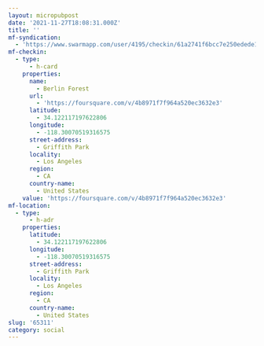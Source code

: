```yaml
---
layout: micropubpost
date: '2021-11-27T18:08:31.000Z'
title: ''
mf-syndication:
  - 'https://www.swarmapp.com/user/4195/checkin/61a2741f6bcc7e250edede1b'
mf-checkin:
  - type:
      - h-card
    properties:
      name:
        - Berlin Forest
      url:
        - 'https://foursquare.com/v/4b8971f7f964a520ec3632e3'
      latitude:
        - 34.122117197622806
      longitude:
        - -118.30070519316575
      street-address:
        - Griffith Park
      locality:
        - Los Angeles
      region:
        - CA
      country-name:
        - United States
    value: 'https://foursquare.com/v/4b8971f7f964a520ec3632e3'
mf-location:
  - type:
      - h-adr
    properties:
      latitude:
        - 34.122117197622806
      longitude:
        - -118.30070519316575
      street-address:
        - Griffith Park
      locality:
        - Los Angeles
      region:
        - CA
      country-name:
        - United States
slug: '65311'
category: social
---
```

